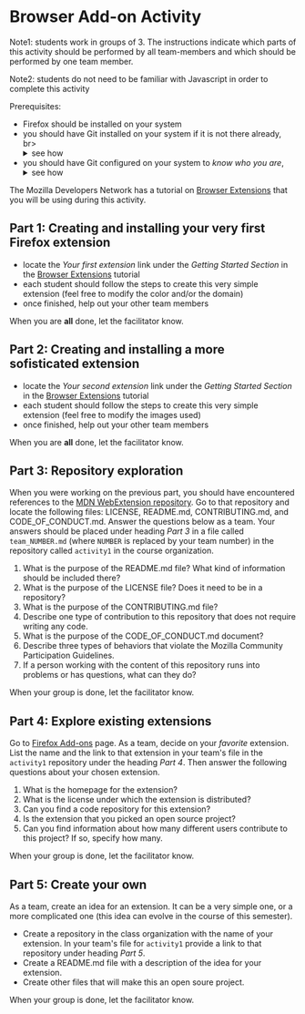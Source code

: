# Browser Add-on Activity

Note1: students work in groups of 3. The instructions indicate which parts of this activity should be performed
by all team-members and which should be performed by one team member.

Note2: students do not need to be familiar with Javascript in order to complete this activity

Prerequisites:
- Firefox should be installed on your system
- you should have Git installed on your system if it is not there already, br>
  <details><summary>see how </summary><p>
  For download and install instructions and for a list of available graphical interfaces
  see the [git-scm.com](https://git-scm.com/downloads) site.
  </p></details>
- you should have Git configured on your system to _know who you are_, <br>
  <details><summary>see how </summary><p>
  Run the following commands from the command line:<br>
     ```git config --global user.email "YOUR_EMAIL"```<br>
     ```git config --global user.name "YOUR NAME"```<br>
     (The email should be the same email you used to register your GitHub account. Your name should be your name or nickname    - just make sure that it is proper and recognizable since it will be associated with all of your commits.  It can be your GitHub username. ) <br>
     For example, <br>
    ```git config --global user.email "joannakl@cs.nyu.edu"```<br>
    ```git config --global user.name "JoannaKl"```<br>
      <br>
  </p></details>


The Mozilla Developers Network has
a tutorial on [Browser Extensions](https://developer.mozilla.org/en-US/docs/Mozilla/Add-ons/WebExtensions) that
you will be using during this activity.

## Part 1: Creating and installing your very first Firefox extension

- locate the _Your first extension_ link under the _Getting Started Section_ in the
[Browser Extensions](https://developer.mozilla.org/en-US/docs/Mozilla/Add-ons/WebExtensions) tutorial
- each student should follow the steps to create this very simple extension
(feel free to modify the color and/or the domain)  
- once finished, help out your other team members

When you are __all__ done, let the facilitator know.

## Part 2: Creating and installing a more sofisticated extension

- locate the _Your second extension_ link under the _Getting Started Section_ in the
[Browser Extensions](https://developer.mozilla.org/en-US/docs/Mozilla/Add-ons/WebExtensions) tutorial
- each student should follow the steps to create this very simple extension (feel free to modify the images used)
- once finished, help out your other team members

When you are __all__ done, let the facilitator know.

## Part 3: Repository exploration

When you were working on the previous part, you should have encountered references to the
[MDN WebExtension repository](https://github.com/mdn/webextensions-examples).
Go to that repository and locate the following files: LICENSE, README.md, CONTRIBUTING.md, and CODE_OF_CONDUCT.md.  Answer the questions below as a team. Your answers should be placed under heading
_Part 3_ in a file called
`team_NUMBER.md` (where `NUMBER` is replaced by your team number) in the repository called `activity1` in the
course organization.

1. What is the purpose of the README.md file? What kind of information should be included there?
2. What is the purpose of the LICENSE file? Does it need to be in a repository?
3. What is the purpose of the CONTRIBUTING.md file?
4. Describe one type of contribution to this repository that does not require writing any code.
5. What is the purpose of the CODE_OF_CONDUCT.md document?
6. Describe three types of behaviors that violate the Mozilla Community Participation Guidelines.
7. If a person working with the content of this repository runs into problems or has questions, what can they do?

When your group is done, let the facilitator know.

## Part 4: Explore existing extensions  

Go to [Firefox Add-ons](https://addons.mozilla.org/en-US/firefox/) page. As a team, decide on your _favorite_
extension. List the name and the link to that extension in your team's file in the `activity1` repository
under the heading _Part 4_. Then answer the following questions about your chosen extension.

1. What is the homepage for the extension?
2. What is the license under which the extension is distributed?
3. Can you find a code repository for this extension?
4. Is the extension that you picked an open source project?
5. Can you find information about how many different users contribute to this project? If so, specify how many.

When your group is done, let the facilitator know.

## Part 5: Create your own

As a team, create an idea for an extension. It can be a very simple one, or a more complicated one (this idea can
evolve in the course of this semester).

- Create a repository in the class organization with the name of your extension. In your team's file for `activity1`
provide a link to that repository under heading _Part 5_.
- Create a README.md file with a description of the idea for your extension.
- Create other files that will make this an open soure project.

When your group is done, let the facilitator know.
